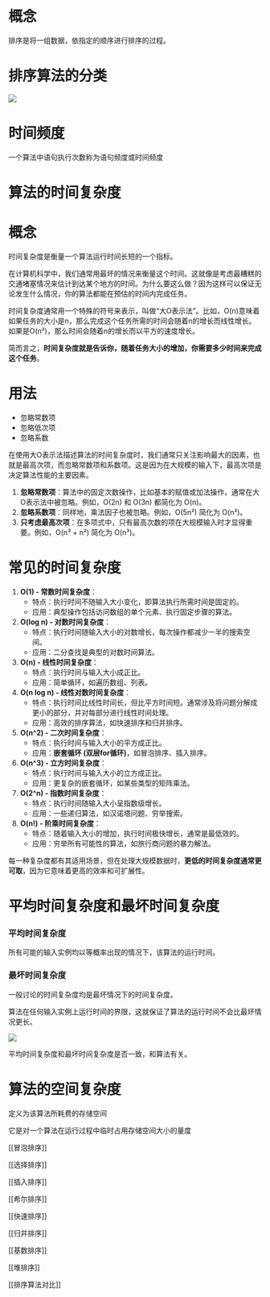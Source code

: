 # 概念

排序是将一组数据，依指定的顺序进行排序的过程。

# 排序算法的分类

[![](https://cdn.nlark.com/yuque/0/2023/png/38953059/1703220177206-e70262d9-7e96-423b-a9a9-84440984e06c.png)](https://cdn.nlark.com/yuque/0/2023/png/38953059/1703220177206-e70262d9-7e96-423b-a9a9-84440984e06c.png)

# 时间频度

一个算法中语句执行次数称为语句频度或时间频度

# 算法的时间复杂度

# 概念

时间复杂度是衡量一个算法运行时间长短的一个指标。

在计算机科学中，我们通常用最坏的情况来衡量这个时间。这就像是考虑最糟糕的交通堵塞情况来估计到达某个地方的时间。为什么要这么做？因为这样可以保证无论发生什么情况，你的算法都能在预估的时间内完成任务。

时间复杂度通常用一个特殊的符号来表示，叫做“大O表示法”。比如，O(n)意味着如果任务的大小是n，那么完成这个任务所需的时间会随着n的增长而线性增长。如果是O(n²)，那么时间会随着n的增长而以平方的速度增长。

简而言之，**时间复杂度就是告诉你，随着任务大小的增加，你需要多少时间来完成这个任务**。

# 用法

- 忽略常数项
- 忽略低次项
- 忽略系数

在使用大O表示法描述算法的时间复杂度时，我们通常只关注影响最大的因素，也就是最高次项，而忽略常数项和系数项。这是因为在大规模的输入下，最高次项是决定算法性能的主要因素。

1. **忽略常数项**：算法中的固定次数操作，比如基本的赋值或加法操作，通常在大O表示法中被忽略。例如，O(2n) 和 O(3n) 都简化为 O(n)。
2. **忽略系数项**：同样地，乘法因子也被忽略。例如，O(5n²) 简化为 O(n²)。
3. **只考虑最高次项**：在多项式中，只有最高次数的项在大规模输入时才显得重要。例如，O(n³ + n²) 简化为 O(n³)。

# 常见的时间复杂度

1. **O(1) - 常数时间复杂度**：
    - 特点：执行时间不随输入大小变化，即算法执行所需时间是固定的。
    - 应用：典型操作包括访问数组的单个元素、执行固定步骤的算法。
2. **O(log n) - 对数时间复杂度**：
    - 特点：执行时间随输入大小的对数增长，每次操作都减少一半的搜索空间。
    - 应用：二分查找是典型的对数时间算法。
3. **O(n) - 线性时间复杂度**：
    - 特点：执行时间与输入大小成正比。
    - 应用：简单循环，如遍历数组、列表。
4. **O(n log n) - 线性对数时间复杂度**：
    - 特点：执行时间比线性时间长，但比平方时间短。通常涉及将问题分解成更小的部分，并对每部分进行线性时间处理。
    - 应用：高效的排序算法，如快速排序和归并排序。
5. **O(n^2) - 二次时间复杂度**：
    - 特点：执行时间与输入大小的平方成正比。
    - 应用：**嵌套循环 (双层for循环)**，如冒泡排序、插入排序。
6. **O(n^3) - 立方时间复杂度**：
    - 特点：执行时间与输入大小的立方成正比。
    - 应用：更复杂的嵌套循环，如某些类型的矩阵乘法。
7. **O(2^n) - 指数时间复杂度**：
    - 特点：执行时间随输入大小呈指数级增长。
    - 应用：一些递归算法，如汉诺塔问题、穷举搜索。
8. **O(n!) - 阶乘时间复杂度**：
    - 特点：随着输入大小的增加，执行时间极快增长，通常是最低效的。
    - 应用：穷举所有可能性的算法，如旅行商问题的暴力解法。

每一种复杂度都有其适用场景，但在处理大规模数据时，**更低的时间复杂度通常更可取**，因为它意味着更高的效率和可扩展性。

# 平均时间复杂度和最坏时间复杂度

### 平均时间复杂度

所有可能的输入实例均以等概率出现的情况下，该算法的运行时间。

### 最坏时间复杂度

一般讨论的时间复杂度均是最坏情况下的时间复杂度。

算法在任何输入实例上运行时间的界限，这就保证了算法的运行时间不会比最坏情况更长。

[![](https://cdn.nlark.com/yuque/0/2023/png/38953059/1703239967240-31191f1a-9a41-4da1-8151-4c2002db3a76.png)](https://cdn.nlark.com/yuque/0/2023/png/38953059/1703239967240-31191f1a-9a41-4da1-8151-4c2002db3a76.png)

平均时间复杂度和最坏时间复杂度是否一致，和算法有关。

# 算法的空间复杂度

定义为该算法所耗费的存储空间

它是对一个算法在运行过程中临时占用存储空间大小的量度

  

[[冒泡排序]]

[[选择排序]]

[[插入排序]]

[[希尔排序]]

[[快速排序]]

[[归并排序]]

[[基数排序]]

[[堆排序]]

[[排序算法对比]]